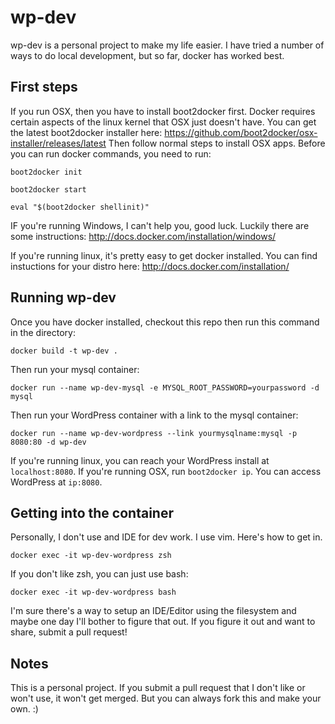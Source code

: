 # wp-dev

wp-dev is a personal project to make my life easier. I have tried a number of ways to do local development, but so far, docker has worked best.

## First steps
If you run OSX, then you have to install boot2docker first. Docker requires certain aspects of the linux kernel that OSX just doesn't have.
You can get the latest boot2docker installer here: https://github.com/boot2docker/osx-installer/releases/latest
Then follow normal steps to install OSX apps.
Before you can run docker commands, you need to run:

`boot2docker init`

`boot2docker start`

`eval "$(boot2docker shellinit)"`

IF you're running Windows, I can't help you, good luck. Luckily there are some instructions: http://docs.docker.com/installation/windows/

If you're running linux, it's pretty easy to get docker installed. You can find instuctions for your distro here: http://docs.docker.com/installation/

## Running wp-dev

Once you have docker installed, checkout this repo then run this command in the directory:

`docker build -t wp-dev .`

Then run your mysql container:

`docker run --name wp-dev-mysql -e MYSQL_ROOT_PASSWORD=yourpassword -d mysql`

Then run your WordPress container with a link to the mysql container:

`docker run --name wp-dev-wordpress --link yourmysqlname:mysql -p 8080:80 -d wp-dev`

If you're running linux, you can reach your WordPress install at `localhost:8080`.
If you're running OSX, run `boot2docker ip`. You can access WordPress at `ip:8080`.

## Getting into the container

Personally, I don't use and IDE for dev work. I use vim. Here's how to get in.

`docker exec -it wp-dev-wordpress zsh`

If you don't like zsh, you can just use bash:

`docker exec -it wp-dev-wordpress bash`

I'm sure there's a way to setup an IDE/Editor using the filesystem and maybe one day I'll bother to figure that out. If you figure it out and want to share, submit a pull request!


## Notes

This is a personal project. If you submit a pull request that I don't like or won't use, it won't get merged. But you can always fork this and make your own. :)
